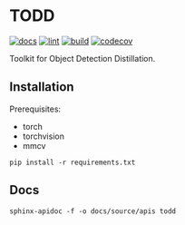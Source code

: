 # TODD

[![docs](https://readthedocs.org/projects/toddai/badge/?version=latest)](https://toddai.readthedocs.io/en/latest/?badge=latest)
[![lint](https://github.com/LutingWang/todd/actions/workflows/lint.yaml/badge.svg)](https://github.com/LutingWang/todd/actions/workflows/lint.yaml)
[![build](https://github.com/LutingWang/todd/actions/workflows/build.yaml/badge.svg)](https://github.com/LutingWang/todd/actions/workflows/build.yaml)
[![codecov](https://codecov.io/gh/LutingWang/todd/branch/master/graph/badge.svg?token=BHDPCKVM1T)](https://codecov.io/gh/LutingWang/todd)

Toolkit for Object Detection Distillation.

## Installation

Prerequisites:
- torch
- torchvision
- mmcv

```shell
pip install -r requirements.txt
```

## Docs

```shell
sphinx-apidoc -f -o docs/source/apis todd
```
